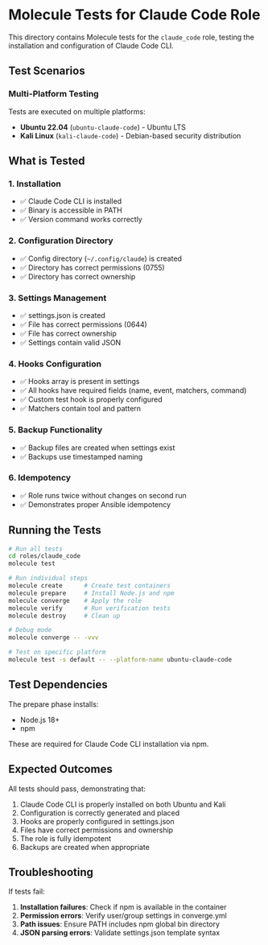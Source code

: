 # Molecule Tests for Claude Code Role

This directory contains Molecule tests for the `claude_code` role, testing the installation and configuration of Claude Code CLI.

## Test Scenarios

### Multi-Platform Testing

Tests are executed on multiple platforms:

- **Ubuntu 22.04** (`ubuntu-claude-code`) - Ubuntu LTS
- **Kali Linux** (`kali-claude-code`) - Debian-based security distribution

## What is Tested

### 1. Installation

- ✅ Claude Code CLI is installed
- ✅ Binary is accessible in PATH
- ✅ Version command works correctly

### 2. Configuration Directory

- ✅ Config directory (`~/.config/claude`) is created
- ✅ Directory has correct permissions (0755)
- ✅ Directory has correct ownership

### 3. Settings Management

- ✅ settings.json is created
- ✅ File has correct permissions (0644)
- ✅ File has correct ownership
- ✅ Settings contain valid JSON

### 4. Hooks Configuration

- ✅ Hooks array is present in settings
- ✅ All hooks have required fields (name, event, matchers, command)
- ✅ Custom test hook is properly configured
- ✅ Matchers contain tool and pattern

### 5. Backup Functionality

- ✅ Backup files are created when settings exist
- ✅ Backups use timestamped naming

### 6. Idempotency

- ✅ Role runs twice without changes on second run
- ✅ Demonstrates proper Ansible idempotency

## Running the Tests

```bash
# Run all tests
cd roles/claude_code
molecule test

# Run individual steps
molecule create      # Create test containers
molecule prepare     # Install Node.js and npm
molecule converge    # Apply the role
molecule verify      # Run verification tests
molecule destroy     # Clean up

# Debug mode
molecule converge -- -vvv

# Test on specific platform
molecule test -s default -- --platform-name ubuntu-claude-code
```

## Test Dependencies

The prepare phase installs:

- Node.js 18+
- npm

These are required for Claude Code CLI installation via npm.

## Expected Outcomes

All tests should pass, demonstrating that:

1. Claude Code CLI is properly installed on both Ubuntu and Kali
2. Configuration is correctly generated and placed
3. Hooks are properly configured in settings.json
4. Files have correct permissions and ownership
5. The role is fully idempotent
6. Backups are created when appropriate

## Troubleshooting

If tests fail:

1. **Installation failures**: Check if npm is available in the container
2. **Permission errors**: Verify user/group settings in converge.yml
3. **Path issues**: Ensure PATH includes npm global bin directory
4. **JSON parsing errors**: Validate settings.json template syntax
